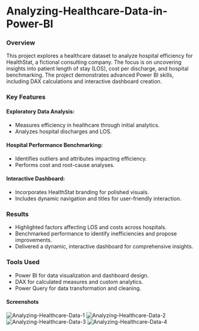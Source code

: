 # Analyzing-Healthcare-Data-in-Power-BI


### Overview
This project explores a healthcare dataset to analyze hospital efficiency for HealthStat, a fictional consulting company. The focus is on uncovering insights into patient length of stay (LOS), cost per discharge, and hospital benchmarking. The project demonstrates advanced Power BI skills, including DAX calculations and interactive dashboard creation.

### Key Features
#### Exploratory Data Analysis:
- Measures efficiency in healthcare through initial analytics.
- Analyzes hospital discharges and LOS.
#### Hospital Performance Benchmarking:
- Identifies outliers and attributes impacting efficiency.
- Performs cost and root-cause analyses.
#### Interactive Dashboard:
- Incorporates HealthStat branding for polished visuals.
- Includes dynamic navigation and titles for user-friendly interaction.
### Results
- Highlighted factors affecting LOS and costs across hospitals.
- Benchmarked performance to identify inefficiencies and propose improvements.
- Delivered a dynamic, interactive dashboard for comprehensive insights.
### Tools Used
- Power BI for data visualization and dashboard design.
- DAX for calculated measures and custom analytics.
- Power Query for data transformation and cleaning.

#### Screenshots
![Analyzing-Healthcare-Data-1](https://github.com/user-attachments/assets/3ff5d753-88fe-4a72-afa5-4e8f93e10e9f)
![Analyzing-Healthcare-Data-2](https://github.com/user-attachments/assets/86cea5ed-10d2-48e1-93df-c81e2d03bc11)
![Analyzing-Healthcare-Data-3](https://github.com/user-attachments/assets/a7fe8a7e-8060-40d7-bd43-0704ff9d4a25)
![Analyzing-Healthcare-Data-4](https://github.com/user-attachments/assets/3ce4c996-30d2-40a6-af15-2248b6d6bb5c)
